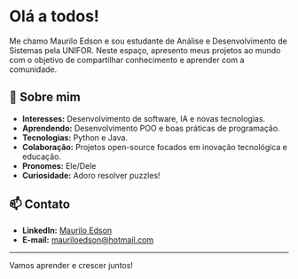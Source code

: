 # Olá a todos!

Me chamo Maurilo Edson e sou estudante de Análise e Desenvolvimento de Sistemas pela UNIFOR. Neste espaço, apresento meus projetos ao mundo com o objetivo de compartilhar conhecimento e aprender com a comunidade.

## 👋 Sobre mim
- **Interesses:** Desenvolvimento de software, IA e novas tecnologias.
- **Aprendendo:** Desenvolvimento POO e boas práticas de programação.
- **Tecnologias:** Python e Java.
- **Colaboração:** Projetos open-source focados em inovação tecnológica e educação.
- **Pronomes:** Ele/Dele
- **Curiosidade:** Adoro resolver puzzles!

## 📫 Contato
- **LinkedIn:** [Maurilo Edson](https://www.linkedin.com/in/seu-perfil)
- **E-mail:** [mauriloedson@hotmail.com](mailto:mauriloedson@hotmail.com)

---

Vamos aprender e crescer juntos!
